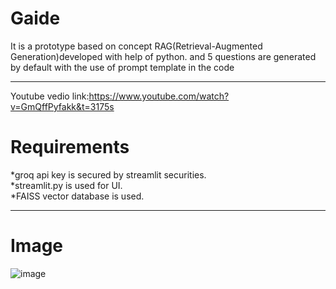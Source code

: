 # Gaide
It is a prototype based on concept RAG(Retrieval-Augmented Generation)developed with help of python. and 5 questions are generated by default with the use of prompt template in the code<hr>
Youtube vedio link:https://www.youtube.com/watch?v=GmQffPyfakk&t=3175s
# Requirements
*groq api key is secured by streamlit securities.<br>
*streamlit.py is used for UI.<br>
*FAISS vector database is used.<br><hr>
# Image
![image](https://github.com/user-attachments/assets/ed36941b-088e-41f5-8d60-099e0509b0c1)

